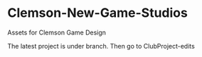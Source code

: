 # Clemson-New-Game-Studios
Assets for Clemson Game Design

The latest project is under branch.
Then go to ClubProject-edits
